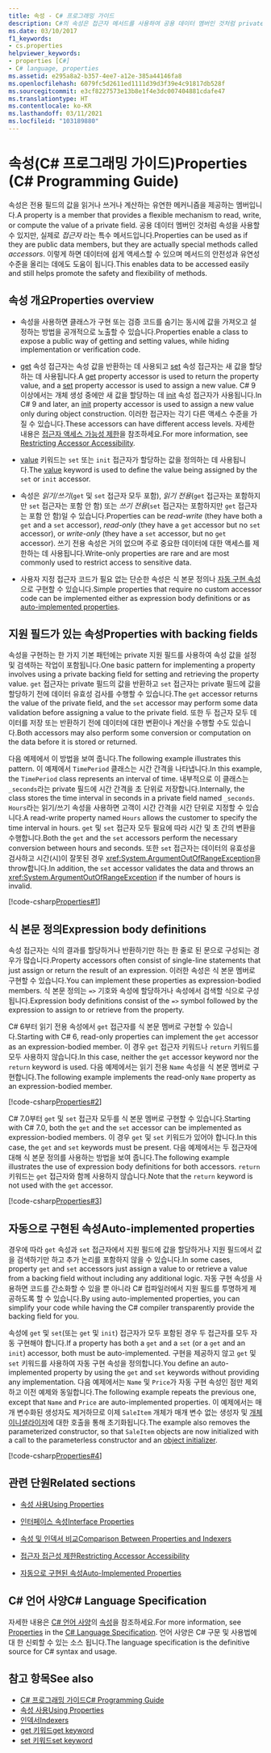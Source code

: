 ```yaml
---
title: 속성 - C# 프로그래밍 가이드
description: C#의 속성은 접근자 메서드를 사용하여 공용 데이터 멤버인 것처럼 private 필드의 값을 읽고, 쓰고, 계산하는 멤버입니다.
ms.date: 03/10/2017
f1_keywords:
- cs.properties
helpviewer_keywords:
- properties [C#]
- C# language, properties
ms.assetid: e295a8a2-b357-4ee7-a12e-385a44146fa8
ms.openlocfilehash: 6079fc5d2611ed1111d39d3f39e4c91817db528f
ms.sourcegitcommit: e3cf8227573e13b8e1f4e3dc007404881cdafe47
ms.translationtype: HT
ms.contentlocale: ko-KR
ms.lasthandoff: 03/11/2021
ms.locfileid: "103189880"
---
```

# <a name="properties-c-programming-guide"></a><span data-ttu-id="de14d-103">속성(C# 프로그래밍 가이드)</span><span class="sxs-lookup"><span data-stu-id="de14d-103">Properties (C# Programming Guide)</span></span>

<span data-ttu-id="de14d-104">속성은 전용 필드의 값을 읽거나 쓰거나 계산하는 유연한 메커니즘을 제공하는 멤버입니다.</span><span class="sxs-lookup"><span data-stu-id="de14d-104">A property is a member that provides a flexible mechanism to read, write, or compute the value of a private field.</span></span> <span data-ttu-id="de14d-105">공용 데이터 멤버인 것처럼 속성을 사용할 수 있지만, 실제로 *접근자* 라는 특수 메서드입니다.</span><span class="sxs-lookup"><span data-stu-id="de14d-105">Properties can be used as if they are public data members, but they are actually special methods called *accessors*.</span></span> <span data-ttu-id="de14d-106">이렇게 하면 데이터에 쉽게 액세스할 수 있으며 메서드의 안전성과 유연성 수준을 올리는 데에도 도움이 됩니다.</span><span class="sxs-lookup"><span data-stu-id="de14d-106">This enables data to be accessed easily and still helps promote the safety and flexibility of methods.</span></span>  

## <a name="properties-overview"></a><span data-ttu-id="de14d-107">속성 개요</span><span class="sxs-lookup"><span data-stu-id="de14d-107">Properties overview</span></span>  
  
- <span data-ttu-id="de14d-108">속성을 사용하면 클래스가 구현 또는 검증 코드를 숨기는 동시에 값을 가져오고 설정하는 방법을 공개적으로 노출할 수 있습니다.</span><span class="sxs-lookup"><span data-stu-id="de14d-108">Properties enable a class to expose a public way of getting and setting values, while hiding implementation or verification code.</span></span>  
  
- <span data-ttu-id="de14d-109">[get](../../language-reference/keywords/get.md) 속성 접근자는 속성 값을 반환하는 데 사용되고 [set](../../language-reference/keywords/set.md) 속성 접근자는 새 값을 할당하는 데 사용됩니다.</span><span class="sxs-lookup"><span data-stu-id="de14d-109">A [get](../../language-reference/keywords/get.md) property accessor is used to return the property value, and a [set](../../language-reference/keywords/set.md) property accessor is used to assign a new value.</span></span> <span data-ttu-id="de14d-110">C# 9 이상에서는 개체 생성 중에만 새 값을 할당하는 데 [init](../../language-reference/keywords/init.md) 속성 접근자가 사용됩니다.</span><span class="sxs-lookup"><span data-stu-id="de14d-110">In C# 9 and later, an [init](../../language-reference/keywords/init.md) property accessor is used to assign a new value only during object construction.</span></span> <span data-ttu-id="de14d-111">이러한 접근자는 각기 다른 액세스 수준을 가질 수 있습니다.</span><span class="sxs-lookup"><span data-stu-id="de14d-111">These accessors can have different access levels.</span></span> <span data-ttu-id="de14d-112">자세한 내용은 [접근자 액세스 가능성 제한](./restricting-accessor-accessibility.md)을 참조하세요.</span><span class="sxs-lookup"><span data-stu-id="de14d-112">For more information, see [Restricting Accessor Accessibility](./restricting-accessor-accessibility.md).</span></span>  
  
- <span data-ttu-id="de14d-113">[value](../../language-reference/keywords/value.md) 키워드는 `set` 또는 `init` 접근자가 할당하는 값을 정의하는 데 사용됩니다.</span><span class="sxs-lookup"><span data-stu-id="de14d-113">The [value](../../language-reference/keywords/value.md) keyword is used to define the value being assigned by the `set` or `init` accessor.</span></span>  
- <span data-ttu-id="de14d-114">속성은 *읽기/쓰기*(`get` 및 `set` 접근자 모두 포함), *읽기 전용*(`get` 접근자는 포함하지만 `set` 접근자는 포함 안 함) 또는 *쓰기 전용*(`set` 접근자는 포함하지만 `get` 접근자는 포함 안 함)일 수 있습니다.</span><span class="sxs-lookup"><span data-stu-id="de14d-114">Properties can be *read-write* (they have both a `get` and a `set` accessor), *read-only* (they have a `get` accessor but no `set` accessor), or *write-only* (they have a `set` accessor, but no `get` accessor).</span></span> <span data-ttu-id="de14d-115">쓰기 전용 속성은 거의 없으며 주로 중요한 데이터에 대한 액세스를 제한하는 데 사용됩니다.</span><span class="sxs-lookup"><span data-stu-id="de14d-115">Write-only properties are rare and are most commonly used to restrict access to sensitive data.</span></span>

- <span data-ttu-id="de14d-116">사용자 지정 접근자 코드가 필요 없는 단순한 속성은 식 본문 정의나 [자동 구현 속성](./auto-implemented-properties.md)으로 구현할 수 있습니다.</span><span class="sxs-lookup"><span data-stu-id="de14d-116">Simple properties that require no custom accessor code can be implemented either as expression body definitions or as [auto-implemented properties](./auto-implemented-properties.md).</span></span>

## <a name="properties-with-backing-fields"></a><span data-ttu-id="de14d-117">지원 필드가 있는 속성</span><span class="sxs-lookup"><span data-stu-id="de14d-117">Properties with backing fields</span></span>

<span data-ttu-id="de14d-118">속성을 구현하는 한 가지 기본 패턴에는 private 지원 필드를 사용하여 속성 값을 설정 및 검색하는 작업이 포함됩니다.</span><span class="sxs-lookup"><span data-stu-id="de14d-118">One basic pattern for implementing a property involves using a private backing field for setting and retrieving the property value.</span></span> <span data-ttu-id="de14d-119">`get` 접근자는 private 필드의 값을 반환하고 `set` 접근자는 private 필드에 값을 할당하기 전에 데이터 유효성 검사를 수행할 수 있습니다.</span><span class="sxs-lookup"><span data-stu-id="de14d-119">The `get` accessor returns the value of the private field, and the `set` accessor may perform some data validation before assigning a value to the private field.</span></span> <span data-ttu-id="de14d-120">또한 두 접근자 모두 데이터를 저장 또는 반환하기 전에 데이터에 대한 변환이나 계산을 수행할 수도 있습니다.</span><span class="sxs-lookup"><span data-stu-id="de14d-120">Both accessors may also perform some conversion or computation on the data before it is stored or returned.</span></span>

<span data-ttu-id="de14d-121">다음 예제에서 이 방법을 보여 줍니다.</span><span class="sxs-lookup"><span data-stu-id="de14d-121">The following example illustrates this pattern.</span></span> <span data-ttu-id="de14d-122">이 예제에서 `TimePeriod` 클래스는 시간 간격을 나타냅니다.</span><span class="sxs-lookup"><span data-stu-id="de14d-122">In this example, the `TimePeriod` class represents an interval of time.</span></span> <span data-ttu-id="de14d-123">내부적으로 이 클래스는 `_seconds`라는 private 필드에 시간 간격을 초 단위로 저장합니다.</span><span class="sxs-lookup"><span data-stu-id="de14d-123">Internally, the class stores the time interval in seconds in a private field named `_seconds`.</span></span> <span data-ttu-id="de14d-124">`Hours`라는 읽기/쓰기 속성을 사용하면 고객이 시간 간격을 시간 단위로 지정할 수 있습니다.</span><span class="sxs-lookup"><span data-stu-id="de14d-124">A read-write property named `Hours` allows the customer to specify the time interval in hours.</span></span> <span data-ttu-id="de14d-125">`get` 및 `set` 접근자 모두 필요에 따라 시간 및 초 간의 변환을 수행합니다.</span><span class="sxs-lookup"><span data-stu-id="de14d-125">Both the `get` and the `set` accessors perform the necessary conversion between hours and seconds.</span></span> <span data-ttu-id="de14d-126">또한 `set` 접근자는 데이터의 유효성을 검사하고 시간(시)이 잘못된 경우 <xref:System.ArgumentOutOfRangeException>을 throw합니다.</span><span class="sxs-lookup"><span data-stu-id="de14d-126">In addition, the `set` accessor validates the data and throws an <xref:System.ArgumentOutOfRangeException> if the number of hours is invalid.</span></span>

 [!code-csharp[Properties#1](../../../../samples/snippets/csharp/programming-guide/classes-and-structs/properties-1.cs)]  
  
## <a name="expression-body-definitions"></a><span data-ttu-id="de14d-127">식 본문 정의</span><span class="sxs-lookup"><span data-stu-id="de14d-127">Expression body definitions</span></span>  

 <span data-ttu-id="de14d-128">속성 접근자는 식의 결과를 할당하거나 반환하기만 하는 한 줄로 된 문으로 구성되는 경우가 많습니다.</span><span class="sxs-lookup"><span data-stu-id="de14d-128">Property accessors often consist of single-line statements that just assign or return the result of an expression.</span></span> <span data-ttu-id="de14d-129">이러한 속성은 식 본문 멤버로 구현할 수 있습니다.</span><span class="sxs-lookup"><span data-stu-id="de14d-129">You can implement these properties as expression-bodied members.</span></span> <span data-ttu-id="de14d-130">식 본문 정의는 `=>` 기호와 속성에 할당하거나 속성에서 검색할 식으로 구성됩니다.</span><span class="sxs-lookup"><span data-stu-id="de14d-130">Expression body definitions consist of the `=>` symbol followed by the expression to assign to or retrieve from the property.</span></span>

 <span data-ttu-id="de14d-131">C# 6부터 읽기 전용 속성에서 `get` 접근자를 식 본문 멤버로 구현할 수 있습니다.</span><span class="sxs-lookup"><span data-stu-id="de14d-131">Starting with C# 6, read-only properties can implement the `get` accessor as an expression-bodied member.</span></span> <span data-ttu-id="de14d-132">이 경우 `get` 접근자 키워드나 `return` 키워드를 모두 사용하지 않습니다.</span><span class="sxs-lookup"><span data-stu-id="de14d-132">In this case, neither the `get` accessor keyword nor the `return` keyword is used.</span></span> <span data-ttu-id="de14d-133">다음 예제에서는 읽기 전용 `Name` 속성을 식 본문 멤버로 구현합니다.</span><span class="sxs-lookup"><span data-stu-id="de14d-133">The following example implements the read-only `Name` property as an expression-bodied member.</span></span>

 [!code-csharp[Properties#2](../../../../samples/snippets/csharp/programming-guide/classes-and-structs/properties-2.cs)]  

 <span data-ttu-id="de14d-134">C# 7.0부터 `get` 및 `set` 접근자 모두를 식 본문 멤버로 구현할 수 있습니다.</span><span class="sxs-lookup"><span data-stu-id="de14d-134">Starting with C# 7.0, both the `get` and the `set` accessor can be implemented as expression-bodied members.</span></span> <span data-ttu-id="de14d-135">이 경우 `get` 및 `set` 키워드가 있어야 합니다.</span><span class="sxs-lookup"><span data-stu-id="de14d-135">In this case, the `get` and `set` keywords must be present.</span></span> <span data-ttu-id="de14d-136">다음 예제에서는 두 접근자에 대해 식 본문 정의를 사용하는 방법을 보여 줍니다.</span><span class="sxs-lookup"><span data-stu-id="de14d-136">The following example illustrates the use of expression body definitions for both accessors.</span></span> <span data-ttu-id="de14d-137">`return` 키워드는 `get` 접근자와 함께 사용하지 않습니다.</span><span class="sxs-lookup"><span data-stu-id="de14d-137">Note that the `return` keyword is not used with the `get` accessor.</span></span>

  [!code-csharp[Properties#3](../../../../samples/snippets/csharp/programming-guide/classes-and-structs/properties-3.cs)]  

## <a name="auto-implemented-properties"></a><span data-ttu-id="de14d-138">자동으로 구현된 속성</span><span class="sxs-lookup"><span data-stu-id="de14d-138">Auto-implemented properties</span></span>

<span data-ttu-id="de14d-139">경우에 따라 `get` 속성과 `set` 접근자에서 지원 필드에 값을 할당하거나 지원 필드에서 값을 검색하기만 하고 추가 논리를 포함하지 않을 수 있습니다.</span><span class="sxs-lookup"><span data-stu-id="de14d-139">In some cases, property `get` and `set` accessors just assign a value to or retrieve a value from a backing field without including any additional logic.</span></span> <span data-ttu-id="de14d-140">자동 구현 속성을 사용하면 코드를 간소화할 수 있을 뿐 아니라 C# 컴파일러에서 지원 필드를 투명하게 제공하도록 할 수 있습니다.</span><span class="sxs-lookup"><span data-stu-id="de14d-140">By using auto-implemented properties, you can simplify your code while having the C# compiler transparently provide the backing field for you.</span></span>

<span data-ttu-id="de14d-141">속성에 `get` 및 `set`(또는 `get` 및 `init`) 접근자가 모두 포함된 경우 두 접근자를 모두 자동 구현해야 합니다.</span><span class="sxs-lookup"><span data-stu-id="de14d-141">If a property has both a `get` and a `set` (or a `get` and an `init`) accessor, both must be auto-implemented.</span></span> <span data-ttu-id="de14d-142">구현을 제공하지 않고 `get` 및 `set` 키워드를 사용하여 자동 구현 속성을 정의합니다.</span><span class="sxs-lookup"><span data-stu-id="de14d-142">You define an auto-implemented property by using the `get` and `set` keywords without providing any implementation.</span></span> <span data-ttu-id="de14d-143">다음 예제에서는 `Name` 및 `Price`가 자동 구현 속성인 점만 제외하고 이전 예제와 동일합니다.</span><span class="sxs-lookup"><span data-stu-id="de14d-143">The following example repeats the previous one, except that `Name` and `Price` are auto-implemented properties.</span></span> <span data-ttu-id="de14d-144">이 예제에서는 매개 변수화된 생성자도 제거하므로 이제 `SaleItem` 개체가 매개 변수 없는 생성자 및 [개체 이니셜라이저](object-and-collection-initializers.md)에 대한 호출을 통해 초기화됩니다.</span><span class="sxs-lookup"><span data-stu-id="de14d-144">The example also removes the parameterized constructor, so that `SaleItem` objects are now initialized with a call to the parameterless constructor and an [object initializer](object-and-collection-initializers.md).</span></span>

  [!code-csharp[Properties#4](../../../../samples/snippets/csharp/programming-guide/classes-and-structs/properties-4.cs)]  

## <a name="related-sections"></a><span data-ttu-id="de14d-145">관련 단원</span><span class="sxs-lookup"><span data-stu-id="de14d-145">Related sections</span></span>  
  
- [<span data-ttu-id="de14d-146">속성 사용</span><span class="sxs-lookup"><span data-stu-id="de14d-146">Using Properties</span></span>](./using-properties.md)  
  
- [<span data-ttu-id="de14d-147">인터페이스 속성</span><span class="sxs-lookup"><span data-stu-id="de14d-147">Interface Properties</span></span>](./interface-properties.md)  
  
- [<span data-ttu-id="de14d-148">속성 및 인덱서 비교</span><span class="sxs-lookup"><span data-stu-id="de14d-148">Comparison Between Properties and Indexers</span></span>](../indexers/comparison-between-properties-and-indexers.md)  
  
- [<span data-ttu-id="de14d-149">접근자 접근성 제한</span><span class="sxs-lookup"><span data-stu-id="de14d-149">Restricting Accessor Accessibility</span></span>](./restricting-accessor-accessibility.md)  
  
- [<span data-ttu-id="de14d-150">자동으로 구현된 속성</span><span class="sxs-lookup"><span data-stu-id="de14d-150">Auto-Implemented Properties</span></span>](./auto-implemented-properties.md)  
  
## <a name="c-language-specification"></a><span data-ttu-id="de14d-151">C# 언어 사양</span><span class="sxs-lookup"><span data-stu-id="de14d-151">C# Language Specification</span></span>  

<span data-ttu-id="de14d-152">자세한 내용은 [C# 언어 사양](/dotnet/csharp/language-reference/language-specification/introduction)의 [속성](~/_csharplang/spec/classes.md#properties)을 참조하세요.</span><span class="sxs-lookup"><span data-stu-id="de14d-152">For more information, see [Properties](~/_csharplang/spec/classes.md#properties) in the [C# Language Specification](/dotnet/csharp/language-reference/language-specification/introduction).</span></span> <span data-ttu-id="de14d-153">언어 사양은 C# 구문 및 사용법에 대 한 신뢰할 수 있는 소스 됩니다.</span><span class="sxs-lookup"><span data-stu-id="de14d-153">The language specification is the definitive source for C# syntax and usage.</span></span>
  
## <a name="see-also"></a><span data-ttu-id="de14d-154">참고 항목</span><span class="sxs-lookup"><span data-stu-id="de14d-154">See also</span></span>

- [<span data-ttu-id="de14d-155">C# 프로그래밍 가이드</span><span class="sxs-lookup"><span data-stu-id="de14d-155">C# Programming Guide</span></span>](../index.md)
- [<span data-ttu-id="de14d-156">속성 사용</span><span class="sxs-lookup"><span data-stu-id="de14d-156">Using Properties</span></span>](./using-properties.md)
- [<span data-ttu-id="de14d-157">인덱서</span><span class="sxs-lookup"><span data-stu-id="de14d-157">Indexers</span></span>](../indexers/index.md)
- [<span data-ttu-id="de14d-158">get 키워드</span><span class="sxs-lookup"><span data-stu-id="de14d-158">get keyword</span></span>](../../language-reference/keywords/get.md)
- [<span data-ttu-id="de14d-159">set 키워드</span><span class="sxs-lookup"><span data-stu-id="de14d-159">set keyword</span></span>](../../language-reference/keywords/set.md)
